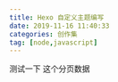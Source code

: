 ```yaml
---
title: Hexo 自定义主题编写
date: 2019-11-16 11:40:33
categories: 创作集
tag: [node,javascript]
---
```


测试一下 这个分页数据